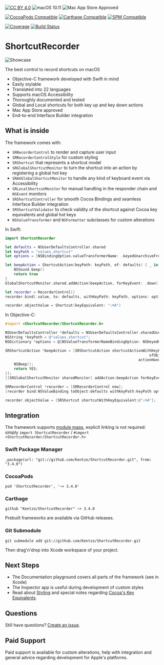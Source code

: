 [![CC BY 4.0](https://img.shields.io/badge/License-CC%20BY%204.0-important.svg)](http://creativecommons.org/licenses/by/4.0/)
![macOS 10.11](https://img.shields.io/badge/macOS-10.11%2B-informational.svg)
![Mac App Store Approved](https://img.shields.io/badge/Mac%20App%20Store-Approved-success.svg)

[![CocoaPods Compatible](https://img.shields.io/badge/CocoaPods-Compatible%201.8+-success.svg)](https://cocoapods.org/pods/ShortcutRecorder)
[![Carthage Compatible](https://img.shields.io/badge/Carthage-Compatible-success.svg)](https://github.com/Carthage/Carthage)
[![SPM Compatible](https://img.shields.io/badge/SPM-Compatible-success.svg)](https://swiftpackageindex.com/Kentzo/ShortcutRecorder)

[![Coverage](https://codecov.io/gh/Kentzo/ShortcutRecorder/branch/master/graph/badge.svg)](https://codecov.io/gh/Kentzo/ShortcutRecorder)
[![Build Status](https://travis-ci.org/Kentzo/ShortcutRecorder.svg?branch=master)](https://travis-ci.org/Kentzo/ShortcutRecorder)

# ShortcutRecorder

![Showcase](https://user-images.githubusercontent.com/88809/67132003-e4b8b780-f1bb-11e9-984d-2c88fc8c2286.gif)

The best control to record shortcuts on macOS

- Objective-C framework developed with Swift in mind
- Easily stylable
- Translated into 22 languages
- Supports macOS Accessibility
- Thoroughly documented and tested
- Global and Local shortcuts for both key up and key down actions
- Mac App Store approved
- End-to-end Interface Builder integration

## What is inside

The framework comes with:
- `SRRecorderControl` to render and capture user input
- `SRRecorderControlStyle` for custom styling
- `SRShortcut` that represents a shortcut model
- `SRGlobalShortcutMonitor` to turn the shortcut into an action by registering a global hot key
- `SRAXGlobalShortcutMonitor` to handle any kind of keyboard event via Accessibility
- `SRLocalShortcutMonitor` for manual handling in the responder chain and `NSEvent` monitors
- `SRShortcutController` for smooth Cocoa Bindings and seamless Interface Builder integration
- `SRShortcutValidator` to check validity of the shortcut against Cocoa key equivalents and global hot keys
- `NSValueTransformer` and `NSFormatter` subclasses for custom alterations

In Swift:

```swift
import ShortcutRecorder

let defaults = NSUserDefaultsController.shared
let keyPath = "values.shortcut"
let options = [NSBindingOption.valueTransformerName: .keyedUnarchiveFromDataTransformerName]

let beepAction = ShortcutAction(keyPath: keyPath, of: defaults) { _ in
    NSSound.beep()
    return true
}
GlobalShortcutMonitor.shared.addAction(beepAction, forKeyEvent: .down)

let recorder = RecorderControl()
recorder.bind(.value, to: defaults, withKeyPath: keyPath, options: options)

recorder.objectValue = Shortcut(keyEquivalent: "⇧⌘A")
```

In Objective-C:

```objective-c
#import <ShortcutRecorder/ShortcutRecorder.h>

NSUserDefaultsController *defaults = NSUserDefaultsController.sharedUserDefaultsController;
NSString *keyPath = @"values.shortcut";
NSDictionary *options = @{NSValueTransformerNameBindingOption: NSKeyedUnarchiveFromDataTransformerName};

SRShortcutAction *beepAction = [SRShortcutAction shortcutActionWithKeyPath:keyPath
                                                                  ofObject:defaults
                                                             actionHandler:^BOOL(SRShortcutAction *anAction) {
    NSBeep();
    return YES;
}];
[[SRGlobalShortcutMonitor sharedMonitor] addAction:beepAction forKeyEvent:SRKeyEventTypeDown];

SRRecorderControl *recorder = [SRRecorderControl new];
[recorder bind:NSValueBinding toObject:defaults withKeyPath:keyPath options:options];

recorder.objectValue = [SRShortcut shortcutWithKeyEquivalent:@"⇧⌘A"];
```

## Integration

The framework supports [module maps](https://clang.llvm.org/docs/Modules.html), explicit linking is not required: simply `import ShortcutRecorder` /  `#import <ShortcutRecorder/ShortcutRecorder.h>`

### Swift Package Manager

	.package(url: "git://github.com/Kentzo/ShortcutRecorder.git", from: "3.4.0")

### CocoaPods

    pod 'ShortcutRecorder', '~> 3.4.0'

### Carthage

    github "Kentzo/ShortcutRecorder" ~> 3.4.0

Prebuilt frameworks are available via GitHub releases.

### Git Submodule

    git submodule add git://github.com/Kentzo/ShortcutRecorder.git

Then drag'n'drop into Xcode workspace of your project.

## Next Steps

- The Documentation playground covers all parts of the framework (see in Xcode)
- The Inspector app is useful during development of custom styles
- Read about [Styling](https://github.com/Kentzo/ShortcutRecorder/wiki/Styling) and special notes regarding [Cocoa's Key Equivalents](https://github.com/Kentzo/ShortcutRecorder/wiki/Cocoa-Key-Equivalents).

## Questions

Still have questions? [Create an issue](https://github.com/Kentzo/ShortcutRecorder/issues/new).

## Paid Support

Paid support is available for custom alterations, help with integration and general advice regarding development for Apple's platforms.
